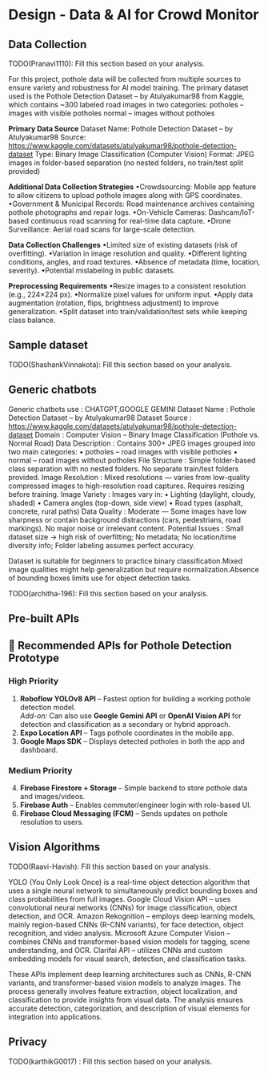 # Design - Data & AI for Crowd Monitor

## Data Collection

TODO(Pranavi1110): Fill this section based on your analysis.

For this project, pothole data will be collected from multiple sources to ensure variety and robustness for AI model training. The primary dataset used is the Pothole Detection Dataset – by Atulyakumar98 from Kaggle, which contains ~300 labeled road images in two categories:
potholes – images with visible potholes
normal – images without potholes

**Primary Data Source**
Dataset Name: Pothole Detection Dataset – by Atulyakumar98
Source: https://www.kaggle.com/datasets/atulyakumar98/pothole-detection-dataset
Type: Binary Image Classification (Computer Vision)
Format: JPEG images in folder-based separation (no nested folders, no train/test split provided)

**Additional Data Collection Strategies**
•Crowdsourcing: Mobile app feature to allow citizens to upload pothole images along with GPS coordinates.
•Government & Municipal Records: Road maintenance archives containing pothole photographs and repair logs.
•On-Vehicle Cameras: Dashcam/IoT-based continuous road scanning for real-time data capture.
•Drone Surveillance: Aerial road scans for large-scale detection.

**Data Collection Challenges**
•Limited size of existing datasets (risk of overfitting).
•Variation in image resolution and quality.
•Different lighting conditions, angles, and road textures.
•Absence of metadata (time, location, severity).
•Potential mislabeling in public datasets.

**Preprocessing Requirements**
•Resize images to a consistent resolution (e.g., 224×224 px).
•Normalize pixel values for uniform input.
•Apply data augmentation (rotation, flips, brightness adjustment) to improve generalization.
•Split dataset into train/validation/test sets while keeping class balance.

## Sample dataset

TODO(ShashankVinnakota): Fill this section based on your analysis.

## Generic chatbots
Generic chatbots use : CHATGPT,GOOGLE GEMINI
Dataset Name  : Pothole Detection Dataset – by Atulyakumar98
Dataset Source : https://www.kaggle.com/datasets/atulyakumar98/pothole-detection-dataset
Domain : Computer Vision – Binary Image Classification (Pothole vs. Normal Road)
Data Description : Contains 300+ JPEG images grouped into two main categories: 
• potholes  – road images with visible potholes
• normal – road images without potholes
File Structure : Simple folder-based class separation with no nested folders. No separate train/test folders provided.
Image Resolution : Mixed resolutions — varies from low-quality compressed images to high-resolution road captures. Requires resizing before training.
Image Variety :
 Images vary in: 
• Lighting (daylight, cloudy, shaded)
• Camera angles (top-down, side view) 
• Road types (asphalt, concrete, rural paths)
Data Quality :
Moderate — Some images have low sharpness or contain background distractions (cars, pedestrians, road markings). No major noise or irrelevant content.
Potential Issues : 
Small dataset size → high risk of overfitting; 
No metadata;
No location/time diversity info; 
Folder labeling assumes perfect accuracy.

Dataset is suitable for beginners to practice binary classification.Mixed image qualities might help generalization but require normalization.Absence of bounding boxes limits use for object detection tasks.

TODO(architha-196): Fill this section based on your analysis.

## Pre-built APIs

## 🚧 Recommended APIs for Pothole Detection Prototype

### **High Priority**
1. **Roboflow YOLOv8 API** – Fastest option for building a working pothole detection model.  
   *Add-on:* Can also use **Google Gemini API** or **OpenAI Vision API** for detection and classification as a secondary or hybrid approach.  
2. **Expo Location API** – Tags pothole coordinates in the mobile app.  
3. **Google Maps SDK** – Displays detected potholes in both the app and dashboard.  

### **Medium Priority**
4. **Firebase Firestore + Storage** – Simple backend to store pothole data and images/videos.  
5. **Firebase Auth** – Enables commuter/engineer login with role-based UI.  
6. **Firebase Cloud Messaging (FCM)** – Sends updates on pothole resolution to users.  


## Vision Algorithms
TODO(Raavi-Havish): Fill this section based on your analysis.

YOLO (You Only Look Once) is a real-time object detection algorithm that uses a single neural network to simultaneously predict bounding boxes and class probabilities from full images.
Google Cloud Vision API – uses convolutional neural networks (CNNs) for image classification, object detection, and OCR.
Amazon Rekognition – employs deep learning models, mainly region-based CNNs (R-CNN variants), for face detection, object recognition, and video analysis.
Microsoft Azure Computer Vision – combines CNNs and transformer-based vision models for tagging, scene understanding, and OCR.
Clarifai API – utilizes CNNs and custom embedding models for visual search, detection, and classification tasks.

These APIs implement deep learning architectures such as CNNs, R-CNN variants, and transformer-based vision models to analyze images. The process generally involves feature extraction, object localization, and classification to provide insights from visual data. The analysis ensures accurate detection, categorization, and description of visual elements for integration into applications.

## Privacy

TODO(karthikG0017) : Fill this section based on your analysis.

